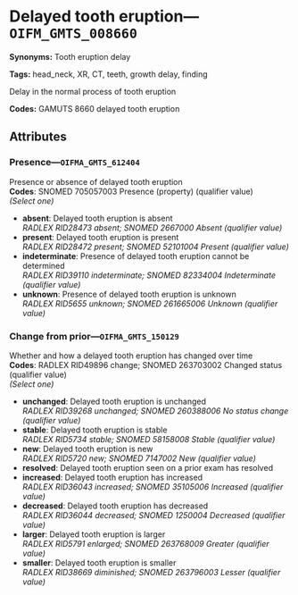 # Delayed tooth eruption—`OIFM_GMTS_008660`

**Synonyms:** Tooth eruption delay

**Tags:** head_neck, XR, CT, teeth, growth delay, finding

Delay in the normal process of tooth eruption

**Codes:** GAMUTS 8660 delayed tooth eruption

## Attributes

### Presence—`OIFMA_GMTS_612404`

Presence or absence of delayed tooth eruption  
**Codes**: SNOMED 705057003 Presence (property) (qualifier value)  
*(Select one)*

- **absent**: Delayed tooth eruption is absent  
_RADLEX RID28473 absent; SNOMED 2667000 Absent (qualifier value)_
- **present**: Delayed tooth eruption is present  
_RADLEX RID28472 present; SNOMED 52101004 Present (qualifier value)_
- **indeterminate**: Presence of delayed tooth eruption cannot be determined  
_RADLEX RID39110 indeterminate; SNOMED 82334004 Indeterminate (qualifier value)_
- **unknown**: Presence of delayed tooth eruption is unknown  
_RADLEX RID5655 unknown; SNOMED 261665006 Unknown (qualifier value)_

### Change from prior—`OIFMA_GMTS_150129`

Whether and how a delayed tooth eruption has changed over time  
**Codes**: RADLEX RID49896 change; SNOMED 263703002 Changed status (qualifier value)  
*(Select one)*

- **unchanged**: Delayed tooth eruption is unchanged  
_RADLEX RID39268 unchanged; SNOMED 260388006 No status change (qualifier value)_
- **stable**: Delayed tooth eruption is stable  
_RADLEX RID5734 stable; SNOMED 58158008 Stable (qualifier value)_
- **new**: Delayed tooth eruption is new  
_RADLEX RID5720 new; SNOMED 7147002 New (qualifier value)_
- **resolved**: Delayed tooth eruption seen on a prior exam has resolved  
- **increased**: Delayed tooth eruption has increased  
_RADLEX RID36043 increased; SNOMED 35105006 Increased (qualifier value)_
- **decreased**: Delayed tooth eruption has decreased  
_RADLEX RID36044 decreased; SNOMED 1250004 Decreased (qualifier value)_
- **larger**: Delayed tooth eruption is larger  
_RADLEX RID5791 enlarged; SNOMED 263768009 Greater (qualifier value)_
- **smaller**: Delayed tooth eruption is smaller  
_RADLEX RID38669 diminished; SNOMED 263796003 Lesser (qualifier value)_
